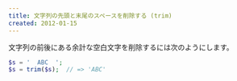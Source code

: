 ```yaml
---
title: 文字列の先頭と末尾のスペースを削除する (trim)
created: 2012-01-15
---
```


文字列の前後にある余計な空白文字を削除するには次のようにします。

~~~ php
$s = '  ABC  ';
$s = trim($s);  // => 'ABC'
~~~

